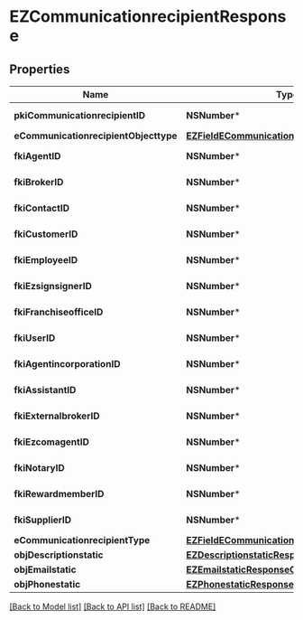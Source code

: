 # EZCommunicationrecipientResponse

## Properties
Name | Type | Description | Notes
------------ | ------------- | ------------- | -------------
**pkiCommunicationrecipientID** | **NSNumber*** | The unique ID of the Communicationrecipient. | 
**eCommunicationrecipientObjecttype** | [**EZFieldECommunicationrecipientObjecttype***](EZFieldECommunicationrecipientObjecttype.md) |  | [optional] 
**fkiAgentID** | **NSNumber*** | The unique ID of the Agent. | [optional] 
**fkiBrokerID** | **NSNumber*** | The unique ID of the Broker. | [optional] 
**fkiContactID** | **NSNumber*** | The unique ID of the Contact | [optional] 
**fkiCustomerID** | **NSNumber*** | The unique ID of the Customer. | [optional] 
**fkiEmployeeID** | **NSNumber*** | The unique ID of the Employee. | [optional] 
**fkiEzsignsignerID** | **NSNumber*** | The unique ID of the Ezsignsigner | [optional] 
**fkiFranchiseofficeID** | **NSNumber*** | The unique ID of the Franchisereoffice | [optional] 
**fkiUserID** | **NSNumber*** | The unique ID of the User | [optional] 
**fkiAgentincorporationID** | **NSNumber*** | The unique ID of the Agentincorporation. | [optional] 
**fkiAssistantID** | **NSNumber*** | The unique ID of the Assistant. | [optional] 
**fkiExternalbrokerID** | **NSNumber*** | The unique ID of the Externalbroker. | [optional] 
**fkiEzcomagentID** | **NSNumber*** | The unique ID of the Ezcomagent. | [optional] 
**fkiNotaryID** | **NSNumber*** | The unique ID of the Notary. | [optional] 
**fkiRewardmemberID** | **NSNumber*** | The unique ID of the Rewardmember. | [optional] 
**fkiSupplierID** | **NSNumber*** | The unique ID of the Supplier. | [optional] 
**eCommunicationrecipientType** | [**EZFieldECommunicationrecipientType***](EZFieldECommunicationrecipientType.md) |  | 
**objDescriptionstatic** | [**EZDescriptionstaticResponseCompound***](EZDescriptionstaticResponseCompound.md) |  | 
**objEmailstatic** | [**EZEmailstaticResponseCompound***](EZEmailstaticResponseCompound.md) |  | [optional] 
**objPhonestatic** | [**EZPhonestaticResponseCompound***](EZPhonestaticResponseCompound.md) |  | [optional] 

[[Back to Model list]](../README.md#documentation-for-models) [[Back to API list]](../README.md#documentation-for-api-endpoints) [[Back to README]](../README.md)


